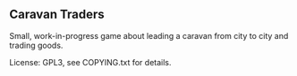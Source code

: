 Caravan Traders
---------------

Small, work-in-progress game about leading a caravan from city to city and trading goods.

License:
GPL3, see COPYING.txt for details.
